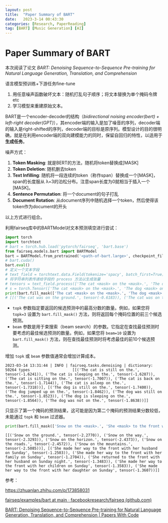 ```yaml
---
layout: post
title:  "Paper Summary of BART"
date:   2023-3-14 00:43:30
categories: [Research, PaperReading]
tag: [BART] [Music Generation] [AI]
---
```


# Paper Summary of BART

本次阅读了论文 *BART: Denoising Sequence-to-Sequence Pre-training for Natural Language Generation, Translation, and Comprehension*

语言模型预训练+下游任务fine-tune

1. 用任意噪声函数破坏文本：随机打乱句子顺序；将文本替换为单个掩码令牌etc
2. 学习模型来重建原始文本。

BART是一个encoder-decoder的结构（*bidirectional noising encoder(bert) + left-right decoder(GPT)*），其encoder端的输入是加了噪音的序列，decoder端的输入是right-shifted的序列，decoder端的目标是原序列。模型设计的目的很明确，就是在利用encoder端的双向建模能力的同时，保留自回归的特性，以适用于**生成任务**。

噪声方式：

1. **Token Masking**: 就是BERT的方法，随机将token替换成[MASK]
2. **Token Deletion**: 随机删去token
3. **Text Infilling**: 随机将一段连续的token（称作span）替换成一个[MASK]，span的长度服从 λ=3的泊松分布。注意span长度为0就相当于插入一个[MASK]。
4. **Sentence Permutation**: 将一个document的句子打乱
5. **Document Rotation**: 从document序列中随机选择一个token，然后使得该token作为document的开头

以上方式进行组合。

利用fairseq库中的BARTModel对文本预测填空进行尝试：

```python
import torch
import torchtext
# bart = torch.hub.load('pytorch/fairseq', 'bart.base')
from fairseq.models.bart import BARTModel
bart = BARTModel.from_pretrained('<path-of-bart.large>', checkpoint_file='model.pt')
# bart.cuda()
bart.eval()
# 定义一个文本字段
# text_field = torchtext.data.Field(tokenize='spacy', batch_first=True)
# 将字符串列表传递给字段的 process 方法以生成张量
# tensors = text_field.process(['The cat <mask> on the <mask>.', 'The dog <mask> on the <mask>.']).cuda()
# s = torch.Tensor(['The cat <mask> on the <mask>.', 'The dog <mask> on the <mask>.']).cuda()
print(bart.fill_mask(['The cat <mask> on the <mask>.', 'The dog <mask> on the <mask>.'], topk=5, beam=20))
# [[('The cat was on the ground.', tensor(-0.6183)), ('The cat was on the floor.', tensor(-0.6798)), ('The cat sleeps on the couch.', tensor(-0.6830))]]
```



- `topk` 参数指定要返回的候选预测中的最高分数的数量。例如，如果您将 `topk=3` 设置为 `bart.fill_mask()` 方法，则将返回每个掩码位置的前三个候选预测。
- `beam` 参数是用于束搜索（beam search）的参数。它指定在查找最佳预测时要考虑的最佳候选预测的数量。例如，如果您将 `beam=10` 设置为 `bart.fill_mask()` 方法，则在查找最佳预测时将考虑最佳的前10个候选预测。

增加 `topk` 或 `beam` 参数值通常会增加计算成本。



```
2023-03-14 13:31:44 | INFO | fairseq.tasks.denoising | dictionary: 50264 types                   [[('The cat is still on the.', tensor(-1.6241)), ('The cat is sleeping on the.', tensor(-1.6287)), ('The cat is sitting on the.', tensor(-1.7007)), ('The cat is back on the.', tensor(-1.7144)), ('The cat is asleep on the.', tensor(-1.7318))], [('The dog is still on the.', tensor(-1.7400)), ('The dog jumped up on the.', tensor(-1.8462)), ('The dog was still on the.', tensor(-1.8523)), ('The dog is sleeping on the.', tensor(-1.8564)), ('The dog was not on the.', tensor(-1.8638))]]
```

只显示了第一个掩码的预测结果，这可能是因为第二个掩码的预测结果分数较低，未能通过 `topk` 和 `beam` 过滤器。

```python
print(bart.fill_mask(['Snow on the <mask>.', 'She <mask> to the front with her <mask> on Sunday night.'], *topk*=5, *beam*=20))
```



```
[[('Snow on the ground.', tensor(-2.2770)), ('Snow on the way.', tensor(-2.3293)), ('Snow on the horizon.', tensor(-2.4373)), ('Snow on the roads.', tensor(-2.4572)), ('Snow on the mountains.', tensor(-2.5085))], [('She made her way to the front with her husband on Sunday', tensor(-1.2503)), ('She made her way to the front with her family on Sunday', tensor(-1.2704)), ('She returned to the front with her husband on Sunday night.', tensor(-1.3483)), ('She made her way to the front with her children on Sunday', tensor(-1.3583)), ('She made her way to the front with her daughter on Sunday', tensor(-1.3607))]]
```

参考：

https://zhuanlan.zhihu.com/p/173858031

[fairseq/examples/bart at main · facebookresearch/fairseq (github.com)](https://github.com/facebookresearch/fairseq/tree/main/examples/bart)

[BART: Denoising Sequence-to-Sequence Pre-training for Natural Language Generation, Translation, and Comprehension | Papers With Code](https://paperswithcode.com/paper/bart-denoising-sequence-to-sequence-pre)

